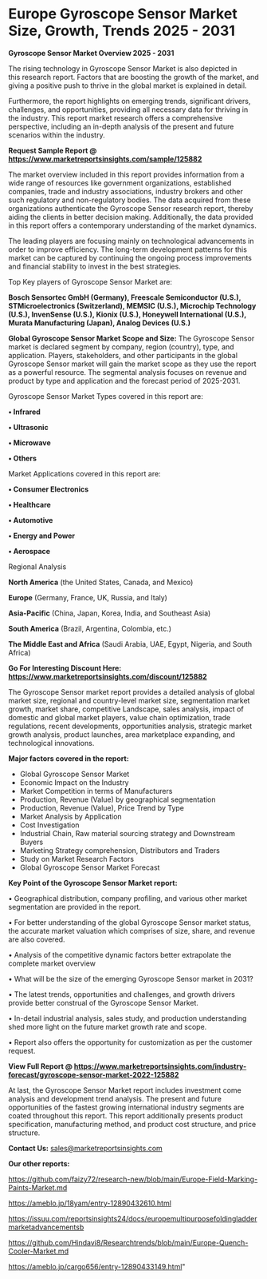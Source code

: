 # Europe Gyroscope Sensor Market Size, Growth, Trends 2025 - 2031

<Strong> Gyroscope Sensor Market Overview 2025 - 2031</strong>

The rising technology in Gyroscope Sensor Market is also depicted in this research report. Factors that are boosting the growth of the market, and giving a positive push to thrive in the global market is explained in detail.

Furthermore, the report highlights on emerging trends, significant drivers, challenges, and opportunities, providing all necessary data for thriving in the industry. This report market research offers a comprehensive perspective, including an in-depth analysis of the present and future scenarios within the industry.

<strong>Request Sample Report @ <a href=https://www.marketreportsinsights.com/sample/125882>https://www.marketreportsinsights.com/sample/125882</a></strong>

The market overview included in this report provides information from a wide range of resources like government organizations, established companies, trade and industry associations, industry brokers and other such regulatory and non-regulatory bodies. The data acquired from these organizations authenticate the Gyroscope Sensor research report, thereby aiding the clients in better decision making. Additionally, the data provided in this report offers a contemporary understanding of the market dynamics.

The leading players are focusing mainly on technological advancements in order to improve efficiency. The long-term development patterns for this market can be captured by continuing the ongoing process improvements and financial stability to invest in the best strategies.

Top Key players of Gyroscope Sensor Market are:

<strong>Bosch Sensortec GmbH (Germany), Freescale Semiconductor (U.S.), STMicroelectronics (Switzerland), MEMSIC (U.S.), Microchip Technology (U.S.), InvenSense (U.S.), Kionix (U.S.), Honeywell International (U.S.), Murata Manufacturing (Japan), Analog Devices (U.S.)</strong>

<strong><b>Global Gyroscope Sensor Market Scope and Size:</b></strong>
The Gyroscope Sensor market is declared segment by company, region (country), type, and application. Players, stakeholders, and other participants in the global Gyroscope Sensor market will gain the market scope as they use the report as a powerful resource. The segmental analysis focuses on revenue and product by type and application and the forecast period of 2025-2031.

Gyroscope Sensor Market Types covered in this report are:

<strong>• Infrared

• Ultrasonic

• Microwave

• Others</strong>

Market Applications covered in this report are:

<strong>• Consumer Electronics

• Healthcare

• Automotive

• Energy and Power

• Aerospace</strong> 

Regional Analysis

<strong>North America</strong> (the United States, Canada, and Mexico)

<strong>Europe</strong> (Germany, France, UK, Russia, and Italy)

<strong>Asia-Pacific</strong> (China, Japan, Korea, India, and Southeast Asia)

<strong>South America</strong> (Brazil, Argentina, Colombia, etc.)

<strong>The Middle East and Africa</strong> (Saudi Arabia, UAE, Egypt, Nigeria, and South Africa)

<strong>Go For Interesting Discount Here: <a href=https://www.marketreportsinsights.com/discount/125882>https://www.marketreportsinsights.com/discount/125882</a></strong>

The Gyroscope Sensor market report provides a detailed analysis of global market size, regional and country-level market size, segmentation market growth, market share, competitive Landscape, sales analysis, impact of domestic and global market players, value chain optimization, trade regulations, recent developments, opportunities analysis, strategic market growth analysis, product launches, area marketplace expanding, and technological innovations.

<strong><b>Major factors covered in the report:</b></strong>
<ul>
  <li>Global Gyroscope Sensor Market </li>
  <li>Economic Impact on the Industry</li>
  <li>Market Competition in terms of Manufacturers</li>
  <li>Production, Revenue (Value) by geographical segmentation</li>
  <li>Production, Revenue (Value), Price Trend by Type</li>
  <li>Market Analysis by Application</li>
  <li>Cost Investigation</li>
  <li>Industrial Chain, Raw material sourcing strategy and Downstream Buyers</li>
  <li>Marketing Strategy comprehension, Distributors and Traders</li>
  <li>Study on Market Research Factors</li>
  <li>Global Gyroscope Sensor Market Forecast</li>
</ul>

<strong><b>Key Point of the Gyroscope Sensor Market report:</b></strong>

• Geographical distribution, company profiling, and various other market segmentation are provided in the report.

• For better understanding of the global Gyroscope Sensor market status, the accurate market valuation which comprises of size, share, and revenue are also covered.

• Analysis of the competitive dynamic factors better extrapolate the complete market overview

• What will be the size of the emerging Gyroscope Sensor market in 2031?

• The latest trends, opportunities and challenges, and growth drivers provide better construal of the Gyroscope Sensor Market.

• In-detail industrial analysis, sales study, and production understanding shed more light on the future market growth rate and scope.

• Report also offers the opportunity for customization as per the customer request.

<strong><b>View Full Report @ <a href=https://www.marketreportsinsights.com/industry-forecast/gyroscope-sensor-market-2022-125882>https://www.marketreportsinsights.com/industry-forecast/gyroscope-sensor-market-2022-125882</a></b></strong>


At last, the Gyroscope Sensor Market report includes investment come analysis and development trend analysis. The present and future opportunities of the fastest growing international industry segments are coated throughout this report. This report additionally presents product specification, manufacturing method, and product cost structure, and price structure.

<strong>Contact Us:</strong>
sales@marketreportsinsights.com

<strong>Our other reports:</strong>

<a href=https://github.com/faizy72/research-new/blob/main/Europe-Field-Marking-Paints-Market.md>https://github.com/faizy72/research-new/blob/main/Europe-Field-Marking-Paints-Market.md</a>

<a href=https://ameblo.jp/18yam/entry-12890432610.html>https://ameblo.jp/18yam/entry-12890432610.html</a>

<a href=https://issuu.com/reportsinsights24/docs/europemultipurposefoldingladdermarketadvancementsb>https://issuu.com/reportsinsights24/docs/europemultipurposefoldingladdermarketadvancementsb</a>

<a href=https://github.com/Hindavi8/Researchtrends/blob/main/Europe-Quench-Cooler-Market.md>https://github.com/Hindavi8/Researchtrends/blob/main/Europe-Quench-Cooler-Market.md</a>

<a href=https://ameblo.jp/cargo656/entry-12890433149.html>https://ameblo.jp/cargo656/entry-12890433149.html</a>"
